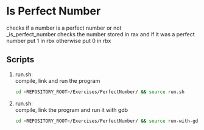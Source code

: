 # Is Perfect Number
checks if a number is a perfect number or not<br />
_is_perfect_number checks the number stored in rax and if it was a perfect number put 1 in rbx otherwise put 0 in rbx

## Scripts
 1. run.sh: <br />
    compile, link and run the program <br />
    ```bash
    cd <REPOSITORY_ROOT>/Exercises/PerfectNumber/ && source run.sh
    ```
 
 2. run.sh: <br />
    compile, link the program and run it with gdb <br />
    ```bash
    cd <REPOSITORY_ROOT>/Exercises/PerfectNumber/ && source run-with-gdb.sh
    ```
